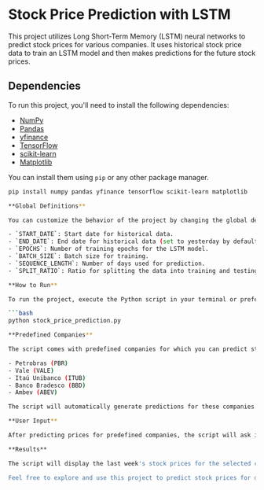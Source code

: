 # Stock Price Prediction with LSTM

This project utilizes Long Short-Term Memory (LSTM) neural networks to predict stock prices for various companies. It uses historical stock price data to train an LSTM model and then makes predictions for the future stock prices.

## Dependencies
To run this project, you'll need to install the following dependencies:

- [NumPy](https://numpy.org/)
- [Pandas](https://pandas.pydata.org/)
- [yfinance](https://pypi.org/project/yfinance/)
- [TensorFlow](https://www.tensorflow.org/)
- [scikit-learn](https://scikit-learn.org/stable/)
- [Matplotlib](https://matplotlib.org/)

You can install them using `pip` or any other package manager.

```bash
pip install numpy pandas yfinance tensorflow scikit-learn matplotlib

**Global Definitions**

You can customize the behavior of the project by changing the global definitions at the beginning of the script:

- `START_DATE`: Start date for historical data.
- `END_DATE`: End date for historical data (set to yesterday by default).
- `EPOCHS`: Number of training epochs for the LSTM model.
- `BATCH_SIZE`: Batch size for training.
- `SEQUENCE_LENGTH`: Number of days used for prediction.
- `SPLIT_RATIO`: Ratio for splitting the data into training and testing sets.

**How to Run**

To run the project, execute the Python script in your terminal or preferred Python environment. It will provide you with options to predict stock prices for predefined companies and allow you to enter a custom company symbol for prediction.

```bash
python stock_price_prediction.py

**Predefined Companies**

The script comes with predefined companies for which you can predict stock prices. These companies include:

- Petrobras (PBR)
- Vale (VALE)
- Itaú Unibanco (ITUB)
- Banco Bradesco (BBD)
- Ambev (ABEV)

The script will automatically generate predictions for these companies.

**User Input**

After predicting prices for predefined companies, the script will ask if you would like to predict prices for an additional company. You can enter the company name and stock symbol, and the script will provide predictions for that company as well.

**Results**

The script will display the last week's stock prices for the selected company, make predictions for the next 7 days, calculate the Root Mean Squared Error (RMSE) for the predictions, and visualize the predicted vs. actual stock prices in a graph.

Feel free to explore and use this project to predict stock prices for different companies of interest.
